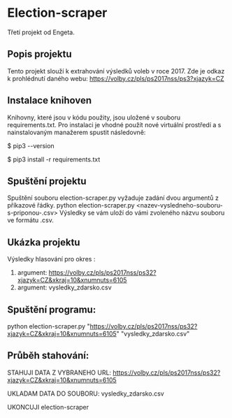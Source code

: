 # Election-scraper

Třetí projekt od Engeta.


## Popis projektu
Tento projekt slouží k extrahování výsledků voleb v roce 2017. Zde je odkaz k prohlédnutí daného webu: https://volby.cz/pls/ps2017nss/ps3?xjazyk=CZ


## Instalace knihoven
Knihovny, které jsou v kódu použity, jsou uložené v souboru requirements.txt. Pro instalaci je vhodné použít nové virtuální prostředí a s nainstalovaným manažerem
spustit následovně: 

$ pip3 --version 

$ pip3 install -r requirements.txt


## Spuštění projektu 
Spuštění souboru election-scraper.py vyžaduje zadání dvou argumentů z příkazové řádky.
python election-scraper.py <odkaz-konkretniho-uzemniho-celku> <nazev-vysledneho-souboru-s-priponou-.csv>
Výsledky se vám uloží do vámi zvoleného názvu souboru ve formátu .csv.

## Ukázka projektu
Výsledky hlasování pro okres :

1. argument: https://volby.cz/pls/ps2017nss/ps32?xjazyk=CZ&xkraj=10&xnumnuts=6105
2. argument: vysledky_zdarsko.csv

## Spuštění programu: 
python election-scraper.py "https://volby.cz/pls/ps2017nss/ps32?xjazyk=CZ&xkraj=10&xnumnuts=6105" "vysledky_zdarsko.csv"

## Průběh stahování: 

STAHUJI DATA Z VYBRANEHO URL: https://volby.cz/pls/ps2017nss/ps32?xjazyk=CZ&xkraj=10&xnumnuts=6105

UKLADAM DATA DO SOUBORU: vysledky_zdarsko.csv

UKONCUJI election-scraper


